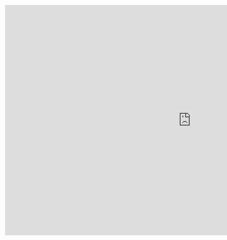 <!DOCTYPE html>
<html>
<body>
  <iframe title="yenher" width="1224" height="760" src="https://app.powerbi.com/view?r=eyJrIjoiZDMxN2FhNDgtMWNlNy00NjE5LWJhM2QtYjc0MzZkMWVkMzExIiwidCI6IjdhODU3ZTA5LWQ5YWQtNDNkMi04OTNlLTMyMTVkZGRkM2EzYiIsImMiOjEwfQ%3D%3D" frameborder="0" allowFullScreen="true"></iframe>
</body>
</html>

